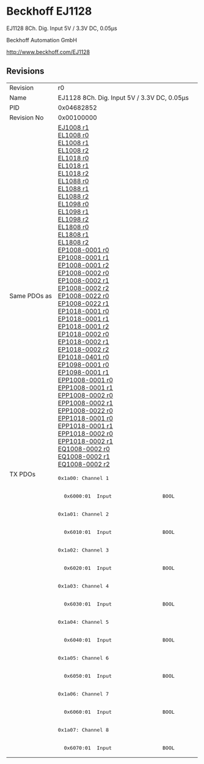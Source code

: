# Beckhoff EJ1128

EJ1128 8Ch. Dig. Input 5V / 3.3V DC, 0.05µs

Beckhoff Automation GmbH

http://www.beckhoff.com/EJ1128

## Revisions
<table>
<tr >
<td>Revision</td>
<td><div class="foo">r0</div></td>
</tr>
<tr >
<td>Name</td>
<td><div class="foo">EJ1128 8Ch. Dig. Input 5V / 3.3V DC, 0.05µs</div></td>
</tr>
<tr >
<td>PID</td>
<td><div class="foo">0x04682852</div></td>
</tr>
<tr >
<td>Revision No</td>
<td>0x00100000</td>
</tr>
<tr >
<td>Same PDOs as</td>
<td><a href="EJ1008">EJ1008 r1</a><br/><a href="EL1008">EL1008 r0</a><br/><a href="EL1008">EL1008 r1</a><br/><a href="EL1008">EL1008 r2</a><br/><a href="EL1018">EL1018 r0</a><br/><a href="EL1018">EL1018 r1</a><br/><a href="EL1018">EL1018 r2</a><br/><a href="EL1088">EL1088 r0</a><br/><a href="EL1088">EL1088 r1</a><br/><a href="EL1088">EL1088 r2</a><br/><a href="EL1098">EL1098 r0</a><br/><a href="EL1098">EL1098 r1</a><br/><a href="EL1098">EL1098 r2</a><br/><a href="EL1808">EL1808 r0</a><br/><a href="EL1808">EL1808 r1</a><br/><a href="EL1808">EL1808 r2</a><br/><a href="EP1008-0001">EP1008-0001 r0</a><br/><a href="EP1008-0001">EP1008-0001 r1</a><br/><a href="EP1008-0001">EP1008-0001 r2</a><br/><a href="EP1008-0002">EP1008-0002 r0</a><br/><a href="EP1008-0002">EP1008-0002 r1</a><br/><a href="EP1008-0002">EP1008-0002 r2</a><br/><a href="EP1008-0022">EP1008-0022 r0</a><br/><a href="EP1008-0022">EP1008-0022 r1</a><br/><a href="EP1018-0001">EP1018-0001 r0</a><br/><a href="EP1018-0001">EP1018-0001 r1</a><br/><a href="EP1018-0001">EP1018-0001 r2</a><br/><a href="EP1018-0002">EP1018-0002 r0</a><br/><a href="EP1018-0002">EP1018-0002 r1</a><br/><a href="EP1018-0002">EP1018-0002 r2</a><br/><a href="EP1018-0401">EP1018-0401 r0</a><br/><a href="EP1098-0001">EP1098-0001 r0</a><br/><a href="EP1098-0001">EP1098-0001 r1</a><br/><a href="EPP1008-0001">EPP1008-0001 r0</a><br/><a href="EPP1008-0001">EPP1008-0001 r1</a><br/><a href="EPP1008-0002">EPP1008-0002 r0</a><br/><a href="EPP1008-0002">EPP1008-0002 r1</a><br/><a href="EPP1008-0022">EPP1008-0022 r0</a><br/><a href="EPP1018-0001">EPP1018-0001 r0</a><br/><a href="EPP1018-0001">EPP1018-0001 r1</a><br/><a href="EPP1018-0002">EPP1018-0002 r0</a><br/><a href="EPP1018-0002">EPP1018-0002 r1</a><br/><a href="EQ1008-0002">EQ1008-0002 r0</a><br/><a href="EQ1008-0002">EQ1008-0002 r1</a><br/><a href="EQ1008-0002">EQ1008-0002 r2</a></td>
</tr>
<tr class="txpdo pdosection">
<td rowspan=16 valign=top>TX PDOs</td>
<td><pre>0x1a00: Channel 1</pre></td>
<td></td>
</tr>
<tr class="txpdo">
<td><pre>  0x6000:01  Input                 BOOL</pre></td>
</tr>
<tr class="txpdo pdosection">
<td><pre>0x1a01: Channel 2</pre></td>
</tr>
<tr class="txpdo">
<td><pre>  0x6010:01  Input                 BOOL</pre></td>
</tr>
<tr class="txpdo pdosection">
<td><pre>0x1a02: Channel 3</pre></td>
</tr>
<tr class="txpdo">
<td><pre>  0x6020:01  Input                 BOOL</pre></td>
</tr>
<tr class="txpdo pdosection">
<td><pre>0x1a03: Channel 4</pre></td>
</tr>
<tr class="txpdo">
<td><pre>  0x6030:01  Input                 BOOL</pre></td>
</tr>
<tr class="txpdo pdosection">
<td><pre>0x1a04: Channel 5</pre></td>
</tr>
<tr class="txpdo">
<td><pre>  0x6040:01  Input                 BOOL</pre></td>
</tr>
<tr class="txpdo pdosection">
<td><pre>0x1a05: Channel 6</pre></td>
</tr>
<tr class="txpdo">
<td><pre>  0x6050:01  Input                 BOOL</pre></td>
</tr>
<tr class="txpdo pdosection">
<td><pre>0x1a06: Channel 7</pre></td>
</tr>
<tr class="txpdo">
<td><pre>  0x6060:01  Input                 BOOL</pre></td>
</tr>
<tr class="txpdo pdosection">
<td><pre>0x1a07: Channel 8</pre></td>
</tr>
<tr class="txpdo">
<td><pre>  0x6070:01  Input                 BOOL</pre></td>
</tr>
</table>
